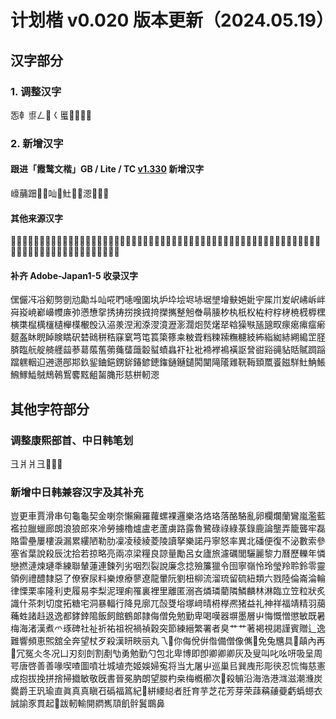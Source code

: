 # 计划楷 v0.020 版本更新（2024.05.19） 
  
 ## 汉字部分 
  
 ### 1. 调整汉字 
  㤅龺鿿𠃋𠠄𡿨𧏾𪱶𰀡𰀢𰮥

 ### 2. 新增汉字 
 #### 跟进「霞鹜文楷」GB / Lite / TC [v1.330](https://github.com/lxgw/LxgwWenKai/releases/tag/v1.330) 新增汉字
 㠙䔕䟧𠁣𠃛𠮿𤒊𩵚𰁜𰛒𰜩𰜳𰯲𲂍

 #### 其他来源汉字 
 𠄯𠆭𠇇𠒐𠒘𠒙𠒭𠒲𠓈𠓎𠓏𠖏𠛸𠠍𠪳𠮺𠶜𡗷𡜵𡠄𡦹𡧑𡩛𡪸𢀓𤲾𤸫𤿱𥩘𥩻𥪕𥪳𥸯𩏠𩐃𩞦𪽲𫠬𫢶𬻷𭅃𭍻𭑊𭚥𭥟𮓠𮥹軔𰂔𰃀𰇥𰈏𰈤𰈸𰈼𰑳𰔫𰗯𰘾𰛴𰜠𰜺𰟞𰧄𰨂𰩲𰪯𰱂𰸑𰸣𰺽𰿘𱆤

 #### 补齐 Adobe-Japan1-5 收录汉字
𠎁𠑊𠖱𠗖𠝏𠟈𠠇𠠺𠢹𠥼𠮿𠵅𠵘𠹤𠽟𡈁𡉕𡉴𡉻𡋗𡋤𡋽𡍄𡏄𡑭𡙇𡜆𡝂𡧃𡱖𡵅𡵢𡵸𡶒𡶜𡶡𡶷𡷠𡸳𡼞𡽶𢅻𢈘𢎭𢡛𢢫𢪸𢭆𢭏𢭐𢮦𢰝𢰤𢷡𢹂𢿫𣆶𣇃𣇵𣍲𣏐𣏒𣏚𣏤𣑊𣑋𣑑𣑥𣓤𣕚𣖔𣘸𣘹𣙇𣜌𣜜𣝤𣟧𣟱𣟿𣠤𣪘𣱿𣴀𣴎𣵀𣷓𣷹𣷺𣽾𤁋𤂖𤄃𤇆𤎼𤏸𤘩𤚥𤢖𤩍𤭖𤭯𤰖𤸄𤸎𤸷𤹪𤺋𤿲𥁊𥄢𥆩𥇍𥇥𥈞𥐮𥓙𥖧𥞩𥞴𥧌𥧔𥫤𥫱𥮲𥱋𥱤𥸮𥹖𥹢𥹥𥻂𥻨𥼣𥽜𥿔𥿠𥿻𦀌𦀗𦁠𦃭𦊆𦙾𦜝𦣪𦨞𦩘𦪌𦪷𦱳𦲞𦳝𦹥𦾔𦿶𦿷𦿸𧄹𧏚𧏛𧐐𧑉𧘔𧘕𧘱𧚓𧜎𧜣𧝒𧦅𧦴𧮳𧮾𧯇𧲸𧵳𧸐𨂊𨂻𨆉𨊂𨋳𨑕𨕫𨗈𨛗𨛺𨥆𨥫𨦈𨦺𨦻𨨞𨩃𨩱𨫍𨫝𨫤𨯁𨯯𨴐𨵱𨻫𨼲𨿸𩊠𩊱𩒐𩗏𩛰𩝐𩣆𩵚𩷛𩸕𩹉𩻄𩻩𪀚𪀯𪂂𪃹𪊲𪐷𪗱𪘂𪚲形慈栟軔𰜩
  
 ## 其他字符部分 
  
 ### 调整康熙部首、中日韩笔划 
 ⼹⽙爿彐㇤㇥；

 ### 新增中日韩兼容汉字及其补充
 豈更車賈滑串句龜龜契金喇奈懶癩羅蘿螺裸邏樂洛烙珞落酪駱亂卵欄爛蘭鸞嵐濫藍襤拉臘蠟廊朗浪狼郎來冷勞擄櫓爐盧老蘆虜路露魯鷺碌祿綠菉錄鹿論壟弄籠聾牢磊賂雷壘屢樓淚漏累縷陋勒肋凜凌稜綾菱陵讀拏樂諾丹寧怒率異北磻便復不泌數索參塞省葉說殺辰沈拾若掠略亮兩凉梁糧良諒量勵呂女廬旅濾礪閭驪麗黎力曆歷轢年憐戀撚漣煉璉秊練聯輦蓮連鍊列劣咽烈裂說廉念捻殮簾獵令囹寧嶺怜玲瑩羚聆鈴零靈領例禮醴隸惡了僚寮尿料樂燎療蓼遼龍暈阮劉杻柳流溜琉留硫紐類六戮陸倫崙淪輪律慄栗率隆利吏履易李梨泥理痢罹裏裡里離匿溺吝燐璘藺隣鱗麟林淋臨立笠粒狀炙識什茶刺切度拓糖宅洞暴輻行降見廓兀嗀﨎﨏塚﨑晴﨓﨔凞猪益礼神祥福靖精羽﨟蘒﨡諸﨣﨤逸都﨧﨨﨩飯飼館鶴郞隷侮僧免勉勤卑喝嘆器塀墨層屮悔慨憎懲敏既暑梅海渚漢煮爫琢碑社祉祈祐祖祝禍禎穀突節練縉繁署者臭艹艹著褐視謁謹賓贈辶逸難響頻恵𤋮舘全奔望杖歹殺漢䀘䀹丽丸乁𠄢你侮侻倂偺備僧像㒞𠘺免兔兤具𠔜㒹內再𠕋冗冤仌冬况凵刃刻剆割剷㔕勇勉勤勺包北卑博即卽卿卿卿灰及叟叫叱吆咞吸呈周咢唐啓善善喙喫喳圖噴壮城埴売姬娛婦寃将当尢屠屮巡巢㠯巽㡼形彫㣣忍㤺悔慈憲成抱拔挽拼捨掃㩬敏敬旣書晉冕肭朗望朡杓桒梅槪櫛次𣢧殺𣫺沿海浩港㴳滋潮㶖炭爨爵王㺬瑜直眞真真瞋䂖䃣福䈧紀𥾆絣䌁縂者䏕育芋芝花芳芽荣䔫䕝𧃒䕫虧蟡䗹衣誠諭豕貫起𠠄跋軔輸開閷嶲䪲飢䯎鬒䳭鼻

